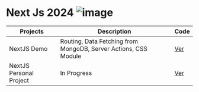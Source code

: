 # Next Js 2024 ![image](https://github.com/pGarciaAndres/next-2024/assets/30140745/e1c2215d-345a-4492-92f5-366d676c3eb4)


| Projects                   | Description                                                     | Code                                  |
| -------------------------- | --------------------------------------------------------------- | ------------------------------------- |
| NextJS Demo                | Routing, Data Fetching from MongoDB, Server Actions, CSS Module | [Ver](training/01-nextjs-demo/)       |
| NextJS Personal Project    | In Progress                                                     | [Ver](projects/tainted-grail/)       |
